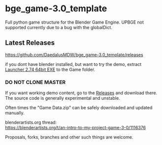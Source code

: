 # bge_game-3.0_template  
Full python game structure for the Blender Game Engine. UPBGE not supported currently due to a bug with the globalDict.  

## Latest Releases  
https://github.com/DaedalusMDW/bge_game-3.0_template/releases  

if you dont have blender installed, but want to try the demo, extract [Launcher 2.74 64bit EXE](https://drive.google.com/open?id=1-M0wZVFYV8kEPJY8vmHdeshL-o5kiNxh) to the Game folder.  
  

### DO NOT CLONE MASTER  
If you want working demo content, go to the [Releases](https://github.com/DaedalusMDW/bge_game-3.0_template/releases) and download there. The source code is generally experimental and unstable.  

Often times the "Game Data.zip" can be safely downloaded and updated manually.

blenderartists.org thread:  
https://blenderartists.org/t/an-intro-to-my-project-game-3-0/1116376  

Proposals, forks, branches and other such things are welcome.
